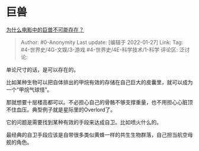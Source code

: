 # 巨兽
[为什么电影中的巨兽不可能存在？](https://www.zhihu.com/question/332886898/answer/766726161)

> Author: #0-Anonymity
> Last update: [编辑于 2022-01-27]
> Link:
> Tag: #4-世界史/4G-文娱/3-游戏 #4-世界史/4E-科学技术/1-科学
> 评论区:
> 泛讨论:

单论尺寸的话，是可以存在的。

比如某种生物可以把自体排出的甲烷有效的存储在自己巨大的皮囊里，就可以成为一个“甲烷气球怪”。

那就想要十层楼高都可以。不必担心自己的骨骼不够支撑重量，也不用担心心脏顶不住血压。典型例子就是星际里的Overlord了。

它的问题是需要找到某种有效的手段来达成自卫。比如喷火什么的。

最经典的自卫手段应该是自带很多类似黄蜂一样的共生生物群落，自己担当航空母舰的角色。
